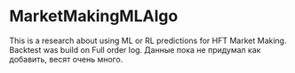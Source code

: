 # MarketMakingMLAlgo
This is a research about using ML or RL predictions for HFT Market Making. Backtest was build on Full order log. Данные пока не придумал как добавить, весят очень много.
